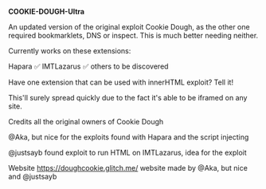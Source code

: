 **COOKIE-DOUGH-Ultra**

An updated version of the original exploit Cookie Dough, as the other one required bookmarklets, DNS or inspect. This is much better needing neither.

Currently works on these extensions:

Hapara ✅
IMTLazarus ✅
others to be discovered 

Have one extension that can be used with innerHTML exploit? Tell it!

This'll surely spread quickly due to the fact it's able to be iframed on any site.

Credits
all the original owners of Cookie Dough

@Aka, but nice for the exploits found with Hapara and the script injecting

@justsayb found exploit to run HTML on IMTLazarus, idea for the exploit

Website
https://doughcookie.glitch.me/
website made by @Aka, but nice and @justsayb
